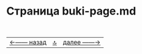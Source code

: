  # Страница buki-page.md 

<!--===
Страница была создана с префиксом азбуки,
но не имела никакого контента.
Пришлось добавить заголовок и комментарий.
Чтобы удалить страницу из пагинации,
можете просто удалить префикс азбуки из имени страницы.
 ===-->

<!--ystm_start-->
<br>

 |||| 
 |:---|:---:|---:| 
 [←—— назад]( az-1.md )|[ 🔝 ](#)|[далее ——→]( twerdo-t.md ) 

 <br>
<!--ystm_end-->
